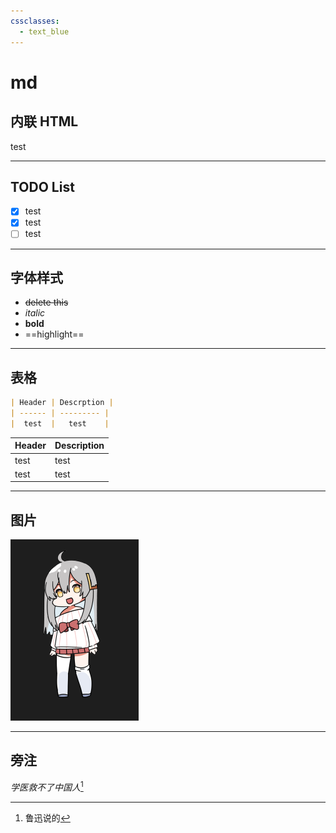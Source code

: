 ```yaml
---
cssclasses:
  - text_blue
---
```

# md

## 内联 HTML

<p class="text_red">test</p>

---

## TODO List

- [x] test
- [x] test
- [ ] test

---

## 字体样式

- ~~delete this~~
- *italic*
- **bold**
- ==highlight==

---

## 表格

```Markdown
| Header | Descrption |
| ------ | --------- |
|  test  |   test    |
```

| Header | Description |
| ------ | ----------- |
| test   | test        |
| test   | test        |

---

## 图片


![image](assets/Pasted%20image%2020240624024848.png)

---

## 旁注

_学医救不了中国人_[^1]

[^1]: 鲁迅说的
